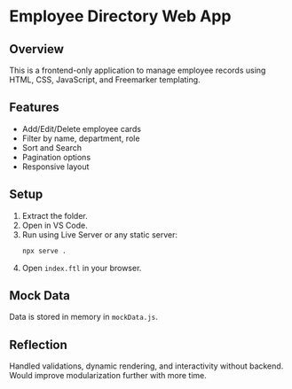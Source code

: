 
# Employee Directory Web App

## Overview
This is a frontend-only application to manage employee records using HTML, CSS, JavaScript, and Freemarker templating.

## Features
- Add/Edit/Delete employee cards
- Filter by name, department, role
- Sort and Search
- Pagination options
- Responsive layout

## Setup
1. Extract the folder.
2. Open in VS Code.
3. Run using Live Server or any static server:
   ```bash
   npx serve .
   ```
4. Open `index.ftl` in your browser.

## Mock Data
Data is stored in memory in `mockData.js`.

## Reflection
Handled validations, dynamic rendering, and interactivity without backend. Would improve modularization further with more time.
